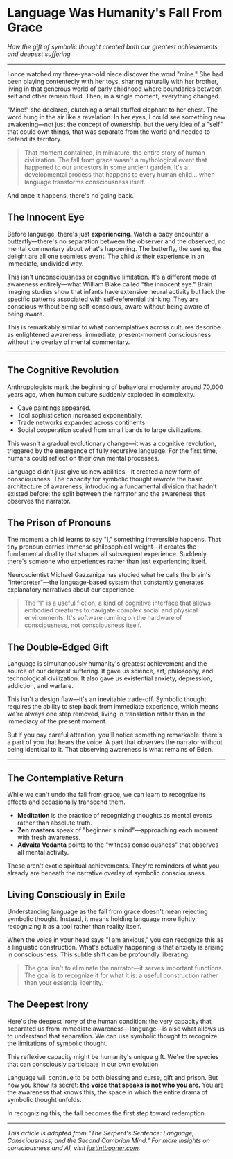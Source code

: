 # Language Was Humanity's Fall From Grace

*How the gift of symbolic thought created both our greatest achievements and deepest suffering*

---

I once watched my three-year-old niece discover the word "mine." She had been playing contentedly with her toys, sharing naturally with her brother, living in that generous world of early childhood where boundaries between self and other remain fluid. Then, in a single moment, everything changed.

"Mine!" she declared, clutching a small stuffed elephant to her chest. The word hung in the air like a revelation. In her eyes, I could see something new awakening—not just the concept of ownership, but the very idea of a "self" that could own things, that was separate from the world and needed to defend its territory.

> That moment contained, in miniature, the entire story of human civilization. The fall from grace wasn't a mythological event that happened to our ancestors in some ancient garden. It's a developmental process that happens to every human child... when language transforms consciousness itself.

And once it happens, there's no going back.

## The Innocent Eye

Before language, there's just **experiencing**. Watch a baby encounter a butterfly—there's no separation between the observer and the observed, no mental commentary about what's happening. The butterfly, the seeing, the delight are all one seamless event. The child *is* their experience in an immediate, undivided way.

This isn't unconsciousness or cognitive limitation. It's a different mode of awareness entirely—what William Blake called "the innocent eye." Brain imaging studies show that infants have extensive neural activity but lack the specific patterns associated with self-referential thinking. They are conscious without being self-conscious, aware without being aware of being aware.

This is remarkably similar to what contemplatives across cultures describe as enlightened awareness: immediate, present-moment consciousness without the overlay of mental commentary.

---

## The Cognitive Revolution

Anthropologists mark the beginning of behavioral modernity around 70,000 years ago, when human culture suddenly exploded in complexity.
- Cave paintings appeared.
- Tool sophistication increased exponentially.
- Trade networks expanded across continents.
- Social cooperation scaled from small bands to large civilizations.

This wasn't a gradual evolutionary change—it was a cognitive revolution, triggered by the emergence of fully recursive language. For the first time, humans could reflect on their own mental processes.

Language didn't just give us new abilities—it created a new form of consciousness. The capacity for symbolic thought rewrote the basic architecture of awareness, introducing a fundamental division that hadn't existed before: the split between the narrator and the awareness that observes the narrator.

## The Prison of Pronouns

The moment a child learns to say "I," something irreversible happens. That tiny pronoun carries immense philosophical weight—it creates the fundamental duality that shapes all subsequent experience. Suddenly there's someone who experiences rather than just experiencing itself.

Neuroscientist Michael Gazzaniga has studied what he calls the brain's "interpreter"—the language-based system that constantly generates explanatory narratives about our experience.

> The "I" is a useful fiction, a kind of cognitive interface that allows embodied creatures to navigate complex social and physical environments. It's software running on the hardware of consciousness, not consciousness itself.

## The Double-Edged Gift

Language is simultaneously humanity's greatest achievement and the source of our deepest suffering. It gave us science, art, philosophy, and technological civilization. It also gave us existential anxiety, depression, addiction, and warfare.

This isn't a design flaw—it's an inevitable trade-off. Symbolic thought requires the ability to step back from immediate experience, which means we're always one step removed, living in translation rather than in the immediacy of the present moment.

But if you pay careful attention, you'll notice something remarkable: there's a part of you that hears the voice. A part that observes the narrator without being identical to it. That observing awareness is what remains of Eden.

---

## The Contemplative Return

While we can't undo the fall from grace, we can learn to recognize its effects and occasionally transcend them.

- **Meditation** is the practice of recognizing thoughts as mental events rather than absolute truth.
- **Zen masters** speak of "beginner's mind"—approaching each moment with fresh awareness.
- **Advaita Vedanta** points to the "witness consciousness" that observes all mental activity.

These aren't exotic spiritual achievements. They're reminders of what you already are beneath the narrative overlay of symbolic consciousness.

## Living Consciously in Exile

Understanding language as the fall from grace doesn't mean rejecting symbolic thought. Instead, it means holding language more lightly, recognizing it as a tool rather than reality itself.

When the voice in your head says "I am anxious," you can recognize this as a linguistic construction. What's actually happening is that anxiety is arising in consciousness. This subtle shift can be profoundly liberating.

> The goal isn't to eliminate the narrator—it serves important functions. The goal is to recognize it for what it is: a useful construction rather than your essential identity.

## The Deepest Irony

Here's the deepest irony of the human condition: the very capacity that separated us from immediate awareness—language—is also what allows us to understand that separation. We can use symbolic thought to recognize the limitations of symbolic thought.

This reflexive capacity might be humanity's unique gift. We're the species that can consciously participate in our own evolution.

Language will continue to be both blessing and curse, gift and prison. But now you know its secret: **the voice that speaks is not who you are.** You are the awareness that knows this, the space in which the entire drama of symbolic thought unfolds.

In recognizing this, the fall becomes the first step toward redemption.

---

*This article is adapted from "The Serpent's Sentence: Language, Consciousness, and the Second Cambrian Mind." For more insights on consciousness and AI, visit [justintbogner.com](https://pelicansperspective.github.io/Justin-T-Bogner).*